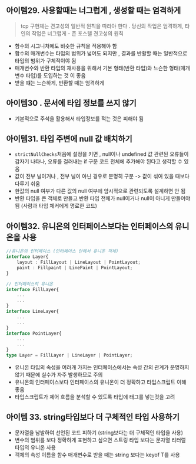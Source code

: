## 아이템29. 사용할때는 너그럽게 , 생성할 때는 엄격하게 
> tcp 구현체는 견고성의 일반적 원칙을 따라야 한다 .
> 당신의 작업은 엄격하게, 타인의 작업은 너그렵게 - 존 포스텔 견고성의 원칙 
- 함수의 시그니처에도 비슷한 규칙을 적용해야 함 
- 함수의 매개변수는 타입의 범위가 넓어도 되지만 , 결과를 반활할 때는 일반적으로 타입의 범위가 구체적이야 됨
- 매개변수와 반환 타입의 재사용을 위해서 기본 형태(반환 타입)와 느슨한 형태(매개변수 타입)를 도입하는 것 이 좋음
- 받을 떄는 느슨하게, 반환할 때는 엄격하게
  
## 아이템30 . 문서에 타입 정보를 쓰지 않기
- 기본적으로 주석을 활용해서 타입정보를 적는 것은 피해야 됨

## 아이템31. 타입 주변에 null 값 배치하기
- `strictNullChecks`처음에 설정을 키면 , null이나 undefined 값 관련된 오류들이 갑자기 나타나, 오류를 걸러내는 if 구문 코드 전체에 추가해야 된다고 생각할 수 있음
- 값이 전부 널이거나 , 전부 널이 아닌 경우로 분명히 구분 
-> 값이 섞여 있을 때보다 다루기 쉬움
- 한값의 null 여부가 다른 값의 null 여부에 암시적으로 관련되도록 설계하면 안 됨
- 반환 타입을 큰 객체로 만들고 반환 타입 전체가 null이거나 null이 아니게 만들어야 됨 (사람과 타입 체커에게 명료한 코드)

## 아이템32. 유니온의 인터페이스보다는 인터페이스의 유니온을 사용
```typescript
//유니온의 인터페이스 (인터페이스 안에서 유니온 객체)
interface Layer{
    layout : FillLayout | LineLayout | PointLayout;
    paint : Fillpaint | LinePaint | PointLayout;
}

// 인터페이스의 유니온
interface FillLayer{
    ...
    ...
}
interface LineLayer{
    ...
    ...
}
interface PointLayer{
    ...
    ...
}
type Layer = FillLayer | LineLayer | PointLayer; 
```
- 유니온 타입의 속성을 여러개 가지는 인터페이스에서는 속성 간의 관계가 분명하지 않기 때문에 실수가 자주 발생하므로 주의
- 유니온의 인터페이스보다 인터페이스의 유니온이 더 정확하고 타입스크립트 이해 좋음
- 타입스크립트가 제어 흐름을 분석할 수 있도록 타입에 태그를 넣는것을 고려

## 아이템 33. string타입보다 더 구체적인 타입 사용하기
- 문자열을 남발하여 선언된 코드 피하기 (string보다는 더 구체적인 타입을 사용)
- 변수의 범위를 보다 정확하게 표현하고 싶으면 스트링 타입 보다는 문자열 리터럴 타입의 유니온 사용
- 객체의 속성 이름을 함수 매개변수로 받을 때는 string 보다는 keyof T를 사용